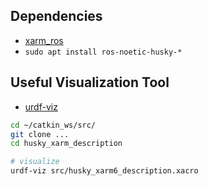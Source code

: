 


## Dependencies
+ [xarm_ros](https://github.com/xArm-Developer/xarm_ros.git)
+ `sudo apt install ros-noetic-husky-*`


## Useful Visualization Tool
+ [urdf-viz](https://github.com/openrr/urdf-viz)

```bash
cd ~/catkin_ws/src/
git clone ...
cd husky_xarm_description

# visualize
urdf-viz src/husky_xarm6_description.xacro
```
